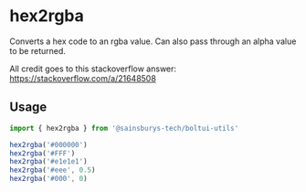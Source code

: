 # hex2rgba

Converts a hex code to an rgba value. Can also pass through an alpha value to be returned.

All credit goes to this stackoverflow answer: https://stackoverflow.com/a/21648508

## Usage

```jsx
import { hex2rgba } from '@sainsburys-tech/boltui-utils'

hex2rgba('#000000')
hex2rgba('#FFF')
hex2rgba('#e1e1e1')
hex2rgba('#eee', 0.5)
hex2rgba('#000', 0)
```
